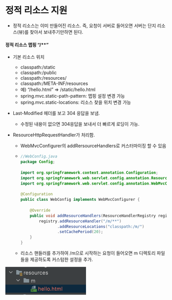# 정적 리소스 지원

- 정적 리소스는 이미 만들어진 리소스. 즉, 요청이 서버로 들어오면 서버는 단지 리소스(뷰)를 찾아서 보내주기만하면 된다.

#### 정적 리소스 맵핑 “/**”

- 기본 리소스 위치

  - classpath:/static
  - classpath:/public
  - classpath:/resources/
  - classpath:/META-INF/resources
  - 예) “/hello.html” => /static/hello.html 
  - spring.mvc.static-path-pattern: 맵핑 설정 변경 가능
  - spring.mvc.static-locations: 리소스 찾을 위치 변경 가능

- Last-Modified 헤더를 보고 304 응답을 보냄.

  - 수정된 내용이 없으면 304응답을 보내서 더 빠르게 로딩이 가능.

- ResourceHttpRequestHandler가 처리함.

  - WebMvcConfigurer의 addRersourceHandlers로 커스터마이징 할 수 있음

  - ```java
    //WebConfig.java
    package Config;
    
    import org.springframework.context.annotation.Configuration;
    import org.springframework.web.servlet.config.annotation.ResourceHandlerRegistry;
    import org.springframework.web.servlet.config.annotation.WebMvcConfigurer;
    
    @Configuration
    public class WebConfig implements WebMvcConfigurer {
    
        @Override
        public void addResourceHandlers(ResourceHandlerRegistry registry) {
            registry.addResourceHandler("/m/**")
                    .addResourceLocations("classpath:/m/")
                    .setCachePeriod(20);
        }
    }
    
    ```

  - 리소스 핸들러를 추가하여 /m으로 시작하는 요청이 들어오면 m 디렉토리 파일들을 제공하도록 커스텀한 설정을 추가.

<img src="img/image-20211016103825313.png" alt="image-20211016103825313" style="width:50%;" />

